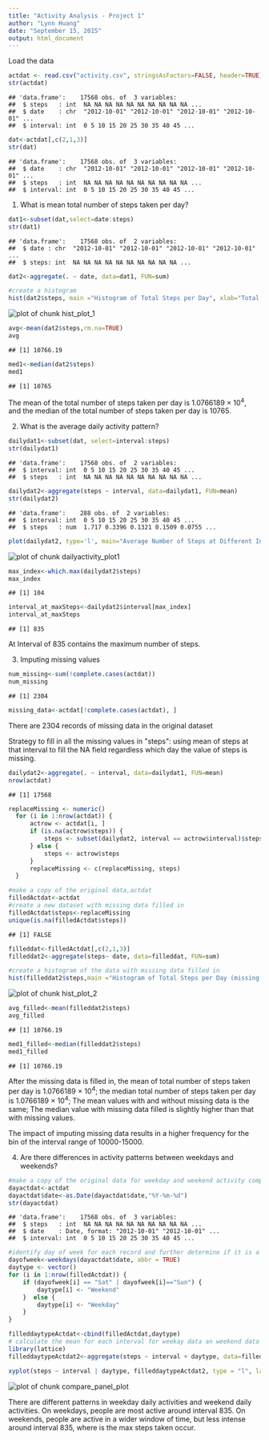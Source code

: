 ```yaml
---
title: "Activity Analysis - Project 1"
author: "Lynn Huang"
date: "September 15, 2015"
output: html_document
---
```


Load the data 


```r
actdat <- read.csv("activity.csv", stringsAsFactors=FALSE, header=TRUE)
str(actdat)
```

```
## 'data.frame':	17568 obs. of  3 variables:
##  $ steps   : int  NA NA NA NA NA NA NA NA NA NA ...
##  $ date    : chr  "2012-10-01" "2012-10-01" "2012-10-01" "2012-10-01" ...
##  $ interval: int  0 5 10 15 20 25 30 35 40 45 ...
```

```r
dat<-actdat[,c(2,1,3)]
str(dat)
```

```
## 'data.frame':	17568 obs. of  3 variables:
##  $ date    : chr  "2012-10-01" "2012-10-01" "2012-10-01" "2012-10-01" ...
##  $ steps   : int  NA NA NA NA NA NA NA NA NA NA ...
##  $ interval: int  0 5 10 15 20 25 30 35 40 45 ...
```

1. What is mean total number of steps taken per day?


```r
dat1<-subset(dat,select=date:steps)
str(dat1)
```

```
## 'data.frame':	17568 obs. of  2 variables:
##  $ date : chr  "2012-10-01" "2012-10-01" "2012-10-01" "2012-10-01" ...
##  $ steps: int  NA NA NA NA NA NA NA NA NA NA ...
```

```r
dat2<-aggregate(. ~ date, data=dat1, FUN=sum)
```


```r
#create a histogram
hist(dat2$steps, main ="Histogram of Total Steps per Day", xlab="Total Steps per Day", ylim=c(0,40))
```

![plot of chunk hist_plot_1](figure/hist_plot_1-1.png) 

```r
avg<-mean(dat2$steps,rm.na=TRUE)
avg
```

```
## [1] 10766.19
```

```r
med1<-median(dat2$steps)
med1
```

```
## [1] 10765
```

The mean of the total number of steps taken per day is 1.0766189 &times; 10<sup>4</sup>, and the median of the total number of steps taken per day is 10765.

2. What is the average daily activity pattern?



```r
dailydat1<-subset(dat, select=interval:steps)
str(dailydat1)
```

```
## 'data.frame':	17568 obs. of  2 variables:
##  $ interval: int  0 5 10 15 20 25 30 35 40 45 ...
##  $ steps   : int  NA NA NA NA NA NA NA NA NA NA ...
```

```r
dailydat2<-aggregate(steps ~ interval, data=dailydat1, FUN=mean)
str(dailydat2)
```

```
## 'data.frame':	288 obs. of  2 variables:
##  $ interval: int  0 5 10 15 20 25 30 35 40 45 ...
##  $ steps   : num  1.717 0.3396 0.1321 0.1509 0.0755 ...
```



```r
plot(dailydat2, type='l', main="Average Number of Steps at Different Intervals", xlab="Interval", ylab="Average Number of Steps")
```

![plot of chunk dailyactivity_plot1](figure/dailyactivity_plot1-1.png) 

```r
max_index<-which.max(dailydat2$steps)
max_index
```

```
## [1] 104
```

```r
interval_at_maxSteps<-dailydat2$interval[max_index]
interval_at_maxSteps
```

```
## [1] 835
```

At Interval of 835 contains the maximum number of steps.

3. Imputing missing values



```r
num_missing<-sum(!complete.cases(actdat))
num_missing
```

```
## [1] 2304
```

```r
missing_data<-actdat[!complete.cases(actdat), ]
```

There are 2304 records of missing data in the original dataset

Strategy to fill in all the missing values in "steps": using mean of steps at that interval to fill the NA field regardless which day the value of steps is missing.



```r
dailydat2<-aggregate(. ~ interval, data=dailydat1, FUN=mean)
nrow(actdat)
```

```
## [1] 17568
```

```r
replaceMissing <- numeric()
  for (i in 1:nrow(actdat)) {
      actrow <- actdat[i, ]
      if (is.na(actrow$steps)) {
          steps <- subset(dailydat2, interval == actrow$interval)$steps
      } else {
          steps <- actrow$steps
      }
      replaceMissing <- c(replaceMissing, steps)
  }

#make a copy of the original data,actdat
filledActdat<-actdat
#create a new dataset with missing data filled in
filledActdat$steps<-replaceMissing
unique(is.na(filledActdat$steps))
```

```
## [1] FALSE
```

```r
filleddat<-filledActdat[,c(2,1,3)]
filleddat2<-aggregate(steps~ date, data=filleddat, FUN=sum)
```



```r
#create a histogram of the data with missing data filled in
hist(filleddat2$steps,main ="Histogram of Total Steps per Day (missing data filled)", xlab="Total Steps per Day", ylim=c(0,40) )
```

![plot of chunk hist_plot_2](figure/hist_plot_2-1.png) 

```r
avg_filled<-mean(filleddat2$steps)
avg_filled
```

```
## [1] 10766.19
```

```r
med1_filled<-median(filleddat2$steps)
med1_filled
```

```
## [1] 10766.19
```

After the missing data is filled in, 
the mean of total number of steps taken per day is 1.0766189 &times; 10<sup>4</sup>;
the median total number of steps taken per day is 1.0766189 &times; 10<sup>4</sup>;
The mean values with and without missing data is the same;
The median value with missing data filled is slightly higher than that with missing values.

The impact of imputing missing data results in a higher frequency for the bin of the interval range of 10000-15000.  

4. Are there differences in activity patterns between weekdays and weekends?


```r
#make a copy of the original data for weekday and weekend activity comparision
dayactdat<-actdat
dayactdat$date<-as.Date(dayactdat$date,"%Y-%m-%d")
str(dayactdat)
```

```
## 'data.frame':	17568 obs. of  3 variables:
##  $ steps   : int  NA NA NA NA NA NA NA NA NA NA ...
##  $ date    : Date, format: "2012-10-01" "2012-10-01" ...
##  $ interval: int  0 5 10 15 20 25 30 35 40 45 ...
```

```r
#identify day of week for each record and further determine if it is a weekday or a weekend, then append these two identifiers, "weekday" and "weekend" to the data
dayofweek<-weekdays(dayactdat$date, abbr = TRUE)
daytype <- vector()
for (i in 1:nrow(filledActdat)) {
    if (dayofweek[i] == "Sat" | dayofweek[i]=="Sun") {
        daytype[i] <- "Weekend"
    }  else {
        daytype[i] <- "Weekday"
    }
}

filleddaytypeActdat<-cbind(filledActdat,daytype)
# calculate the mean for each interval for weekay data an weekend data
library(lattice)
filleddaytypeActdat2<-aggregate(steps ~ interval + daytype, data=filleddaytypeActdat, FUN=mean)
```



```r
xyplot(steps ~ interval | daytype, filleddaytypeActdat2, type = "l", layout = c(1, 2), xlab = "Interval", ylab = "Steps", ylim=c(-5,250))
```

![plot of chunk compare_panel_plot](figure/compare_panel_plot-1.png) 


There are different patterns in weekday daily activities and weekend daily activities.  On weekdays, people are most active around interval 835.  On weekends, people are active in a wider window of time, but less intense around interval 835, where is the max steps taken occur.
